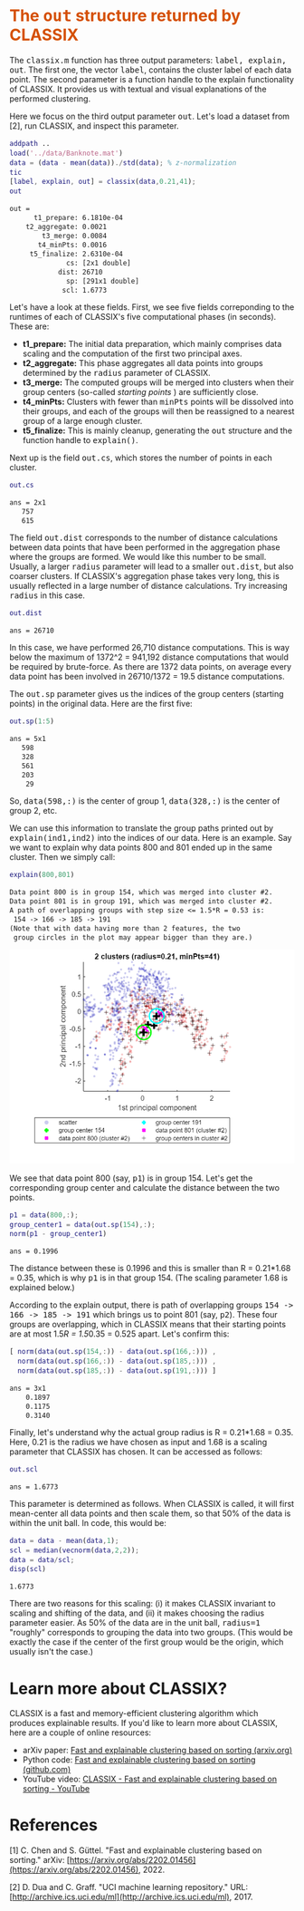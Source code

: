 
# <span style="color:rgb(213,80,0)">The <samp>out</samp> structure returned by CLASSIX</span>

The <samp>classix.m</samp> function has three output parameters: <samp>label, explain, out</samp>. The first one, the vector <samp>label</samp>, contains the cluster label of each data point. The second parameter is a function handle to the explain functionality of CLASSIX. It provides us with textual and visual explanations of the performed clustering.


Here we focus on the third output parameter <samp>out</samp>. Let's load a dataset from [2], run CLASSIX, and inspect this parameter.

```matlab
addpath ..
load('../data/Banknote.mat')
data = (data - mean(data))./std(data); % z-normalization 
tic
[label, explain, out] = classix(data,0.21,41);
out
```

```TextOutput
out = 
      t1_prepare: 6.1810e-04
    t2_aggregate: 0.0021
        t3_merge: 0.0084
       t4_minPts: 0.0016
     t5_finalize: 2.6310e-04
              cs: [2x1 double]
            dist: 26710
              sp: [291x1 double]
             scl: 1.6773
```

Let's have a look at these fields. First, we see five fields correponding to the runtimes of each of CLASSIX's five computational phases (in seconds). These are:

-  **t1_prepare:** The initial data preparation, which mainly comprises data scaling and the computation of the first two principal axes. 
-  **t2_aggregate:** This phase aggregates all data points into groups determined by the <samp>radius</samp> parameter of CLASSIX. 
-  **t3_merge:** The computed groups will be merged into clusters when their group centers (so-called *starting points* ) are sufficiently close. 
-  **t4_minPts:** Clusters with fewer than <samp>minPts</samp> points will be dissolved into their groups, and each of the groups will then be reassigned to a nearest group of a large enough cluster. 
-  **t5_finalize:** This is mainly cleanup, generating the <samp>out</samp> structure and the function handle to <samp>explain()</samp>. 

Next up is the field <samp>out.cs</samp>, which stores the number of points in each cluster.

```matlab
out.cs
```

```TextOutput
ans = 2x1    
   757
   615
```

The field <samp>out.dist</samp> corresponds to the number of distance calculations between data points that have been performed in the aggregation phase where the groups are formed. We would like this number to be small. Usually, a larger <samp>radius</samp> parameter will lead to a smaller <samp>out.dist</samp>, but also coarser clusters. If CLASSIX's aggregation phase takes very long, this is usually reflected in a large number of distance calculations. Try increasing <samp>radius</samp> in this case.

```matlab
out.dist
```

```TextOutput
ans = 26710
```

In this case, we have performed 26,710 distance computations. This is way below the maximum of 1372^2 = 941,192 distance computations that would be required by brute-force. As there are 1372 data points, on average every data point has been involved in 26710/1372 = 19.5 distance computations. 


The <samp>out.sp</samp> parameter gives us the indices of the group centers (starting points) in the original data. Here are the first five:

```matlab
out.sp(1:5)
```

```TextOutput
ans = 5x1    
   598
   328
   561
   203
    29
```

So, <samp>data(598,:)</samp> is the center of group 1, <samp>data(328,:)</samp> is the center of group 2, etc. 


We can use this information to translate the group paths printed out by <samp>explain(ind1,ind2)</samp> into the indices of our data. Here is an example. Say we want to explain why data points 800 and 801 ended up in the same cluster. Then we simply call:

```matlab
explain(800,801)
```

```TextOutput
Data point 800 is in group 154, which was merged into cluster #2.
Data point 801 is in group 191, which was merged into cluster #2.
A path of overlapping groups with step size <= 1.5*R = 0.53 is:
 154 -> 166 -> 185 -> 191
(Note that with data having more than 2 features, the two
 group circles in the plot may appear bigger than they are.)
```

<center><img src="img\The_out_structure_returned_by_CLASSIX_media/figure_0.png" width="562" alt="figure_0.png"></center>


We see that data point 800 (say, <samp>p1</samp>) is in group 154. Let's get the corresponding group center and calculate the distance between the two points.

```matlab
p1 = data(800,:);
group_center1 = data(out.sp(154),:);
norm(p1 - group_center1)
```

```TextOutput
ans = 0.1996
```

The distance between these is 0.1996 and this is smaller than R = 0.21*1.68 = 0.35, which is why <samp>p1</samp> is in that group 154. (The scaling parameter 1.68 is explained below.)


According to the explain output, there is path of overlapping groups <samp>154 -> 166 -> 185 -> 191</samp> which brings us to point 801 (say, <samp>p2</samp>). These four groups are overlapping, which in CLASSIX means that their starting points are at most 1.5*R = 1.5*0.35 = 0.525 apart. Let's confirm this:

```matlab
[ norm(data(out.sp(154,:)) - data(out.sp(166,:))) , 
  norm(data(out.sp(166,:)) - data(out.sp(185,:))) ,
  norm(data(out.sp(185,:)) - data(out.sp(191,:))) ]
```

```TextOutput
ans = 3x1    
    0.1897
    0.1175
    0.3140
```

Finally, let's understand why the actual group radius is R = 0.21*1.68 = 0.35. Here, 0.21 is the radius we have chosen as input and 1.68 is a scaling parameter that CLASSIX has chosen. It can be accessed as follows:

```matlab
out.scl
```

```TextOutput
ans = 1.6773
```

This parameter is determined as follows. When CLASSIX is called, it will first mean-center all data points and then scale them, so that 50% of the data is within the unit ball. In code, this would be:

```matlab
data = data - mean(data,1);
scl = median(vecnorm(data,2,2));
data = data/scl;
disp(scl)
```

```TextOutput
1.6773
```

There are two reasons for this scaling: (i) it makes CLASSIX invariant to scaling and shifting of the data, and (ii) it makes choosing the radius parameter easier. As 50% of the data are in the unit ball, <samp>radius=1</samp> "roughly" corresponds to grouping the data into two groups. (This would be exactly the case if the center of the first group would be the origin, which usually isn't the case.)

# Learn more about CLASSIX?

CLASSIX is a fast and memory-efficient clustering algorithm which produces explainable results. If you'd like to learn more about CLASSIX, here are a couple of online resources:

-  arXiv paper: [Fast and explainable clustering based on sorting (arxiv.org)](https://arxiv.org/abs/2202.01456) 
-  Python code: [Fast and explainable clustering based on sorting (github.com)](https://github.com/nla-group/classix) 
-  YouTube video: [CLASSIX - Fast and explainable clustering based on sorting - YouTube](https://www.youtube.com/watch?v=K94zgRjFEYo) 
# References

[1] C. Chen and S. Güttel. "Fast and explainable clustering based on sorting." arXiv: [https://arxiv.org/abs/2202.01456](https://arxiv.org/abs/2202.01456), 2022.


[2] D. Dua and C. Graff. "UCI machine learning repository." URL: [http://archive.ics.uci.edu/ml](http://archive.ics.uci.edu/ml), 2017.

